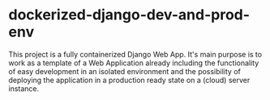 # dockerized-django-dev-and-prod-env
This project is a fully containerized Django Web App. It's main purpose is to work as a template of a Web Application already including the functionality of easy development in an isolated environment and the possibility of deploying the application in a production ready state on a (cloud) server instance.

